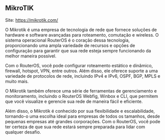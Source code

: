 ## MikroTIK
Site: https://mikrotik.com/

O Mikrotik é uma empresa de tecnologia de rede que fornece soluções de hardware e software avançadas para roteamento, comutação e wireless. O sistema operacional RouterOS é o coração dessa tecnologia, proporcionando uma ampla variedade de recursos e opções de configuração para garantir que sua rede esteja sempre funcionando da melhor maneira possível.

Com o RouterOS, você pode configurar roteamento estático e dinâmico, firewall, hotspot, VPN, entre outros. Além disso, ele oferece suporte a uma variedade de protocolos de rede, incluindo IPv4 e IPv6, OSPF, BGP, MPLS e muito mais.

O Mikrotik também oferece uma série de ferramentas de gerenciamento e monitoramento, incluindo o RouterOS Webfig, Winbox e CLI, que permitem que você visualize e gerencie sua rede de maneira fácil e eficiente.

Além disso, o Mikrotik é conhecido por sua flexibilidade e escalabilidade, tornando-o uma escolha ideal para empresas de todos os tamanhos, desde pequenas empresas até grandes corporações. Com o RouterOS, você pode ter certeza de que sua rede estará sempre preparada para lidar com qualquer desafio.
